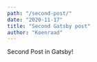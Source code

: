 ```yaml
---
path: "/second-post/"
date: "2020-11-17"
title: "Second Gatsby post"
author: "Koenraad"
---
```


Second Post in Gatsby!
